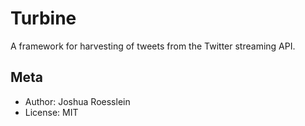 Turbine
=======
A framework for harvesting of tweets from the Twitter streaming API.

Meta
----

* Author: Joshua Roesslein
* License: MIT
